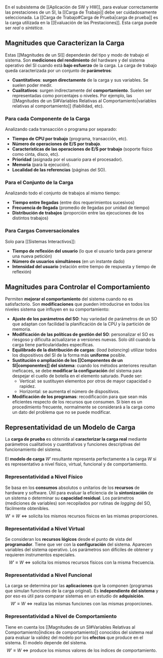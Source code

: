 En el subsistema de [[Aplicación de SW y HW]], para evaluar correctamente las prestaciones de un SI, la [[Carga de Trabajo]] debe ser cuidadosamente seleccionada. La [[Carga de Trabajo#Carga de Prueba|carga de prueba]] es la carga utilizada en la [[Evaluación de las Prestaciones]]. Esta carga puede ser *real* o *sintética*.

## Magnitudes que Caracterizan la Carga

Estas [[Magnitudes de un SI]] dependerán del tipo y modo de trabajo el sistema. Son **mediciones del rendimiento** del hardware y del sistema operativo del SI cuando está **bajo esfuerzo** de la carga. La carga de trabajo queda caracterizada por un conjunto de **parámetros**:
- **Cuantitativos**: **surgen directamente** de la carga y sus variables. Se suelen poder medir.
- **Cualitativos**: surgen indirectamente del **comportamiento**. Suelen ser representadas como porcentajes o niveles. Por ejemplo, las [[Magnitudes de un SI#Variables Relativas al Comportamiento|variables relativas al comportamiento]] (fiabilidad, etc).

### Para cada Componente de la Carga

Analizando cada transacción o programa por separado:
- **Tiempo de CPU por trabajo** (programa, transacción, etc).
- **Número de operaciones de E/S por trabajo**.
- **Características de las operaciones de E/S por trabajo** (soporte físico como cinta, disco, etc).
- **Prioridad** (asignada por el usuario para el procesador).
- **Memoria** (para la ejecución).
- **Localidad de las referencias** (páginas del SO).

### Para el Conjunto de la Carga

Analizando todo el conjunto de trabajos al mismo tiempo:
- **Tiempo entre llegadas** (entre dos requerimientos sucesivos)
- **Frecuencia de llegada** (promedio de llegadas por unidad de tiempo)
- **Distribución de trabajos** (proporción entre las ejecuciones de los distintos trabajos)

### Para Cargas Conversacionales

Solo para [[Sistemas Interactivos]]:
- **Tiempo de reflexión del usuario** (lo que el usuario tarda para generar una nueva petición)
- **Número de usuarios simultáneos** (en un instante dado)
- **Intensidad del usuario** (relación entre tiempo de respuesta y tiempo de reflexión)

## Magnitudes para Controlar el Comportamiento

Permiten **mejorar el comportamiento** del sistema cuando no es satisfactorio. Son **modificaciones** que pueden introducirse en todos los niveles sistema que influyen en su comportamiento:
- **Ajuste de los parámetros del SO**: hay variedad de parámetros de un SO que adaptan con facilidad la planificación de la CPU y la partición de memoria.
- **Modificación de las políticas de gestión del SO**: personalizar el SO es riesgoso y dificulta actualizarse a versiones nuevas. Solo útil cuando la carga tiene particularidades específicas.
- **Equilibrado de la distribución de cargas**: (*load balancing*) utilizar todos los dispositivos del SI de la forma más **uniforme** posible.
- **Sustitución o ampliación de los [[Componentes de un SI|componentes]] del sistema**: cuando los métodos anteriores resultan ineficaces, se debe **modificar la configuración** del sistema para despejar el cuello de botella en el elemento saturado. Puede ser:
	- Vertical: se sustituyen elementos por otros de mayor capacidad o rapidez.
	- Horizontal: se aumenta el número de dispositivos.
- **Modificación de los programas**: recodificación para que sean más eficientes respecto de los recursos que consumen. Si bien es un procedimiento frecuente, normalmente se considerará a la carga como un dato del problema que no se puede modificar.

## Representatividad de un Modelo de Carga

La **carga de prueba** es obtenida al **caracterizar la carga real** mediante parámetros cualitativos y cuantitativos y funciones descriptivas del funcionamiento del sistema. 

El **modelo de carga** $W'$ resultante representa perfectamente a la carga $W$ si es representativo a nivel físico, virtual, funcional y de comportamiento.

### Representatividad a Nivel Físico

Se basa en los **consumos** absolutos o unitarios de los **recursos** de hardware y software. Útil para evaluar la eficiencia de la **sintonización** de un sistema o determinar su **capacidad residual**. Los parámetros (mediciones de variables) son recopilados por rutinas de *logging* del SO, fácilmente obtenibles.
$$W' \equiv  W \iff \mbox{solicita los mismos recursos físicos en las mismas proporciones.}$$

### Representatividad a Nivel Virtual

Se consideran los **recursos lógicos** desde el punto de vista del **programador**. Tiene que ver con la **configuración** del sistema. Aparecen variables del sistema operativo. Los parámetros son difíciles de obtener y requieren instrumentos especiales.
$$W' \equiv  W \iff \mbox{solicita los mismos recursos físicos con la misma frecuencia.} $$

### Representatividad a Nivel Funcional

La carga se determina por las **aplicaciones** que la componen (programas que simulan funciones de la carga original). Es **independiente del sistema** y por eso es útil para comparar sistemas en un estudio de **adquisición**.
$$W' \equiv  W \iff \mbox{realiza las mismas funciones con las mismas proporciones.} $$

### Representatividad a Nivel de Comportamiento

Tiene en cuenta los [[Magnitudes de un SI#Variables Relativas al Comportamiento|índices de comportamiento]] conocidos del sistema real para evaluar la validez del modelo por los **efectos** que produce en el sistema. El modelo depende del sistema.
$$W' \equiv  W \iff \mbox{produce los mismos valores de los índices de comportamiento.} $$


